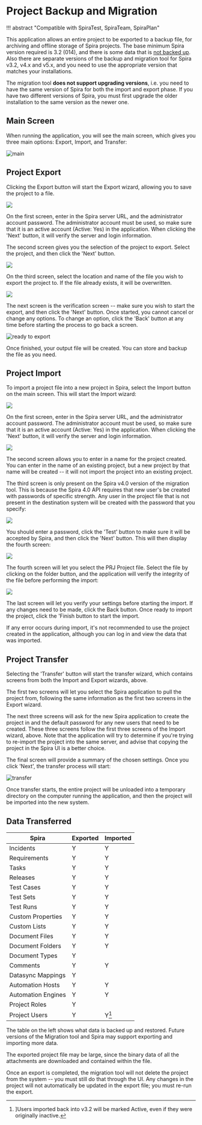 #  Project Backup and Migration
!!! abstract "Compatible with SpiraTest, SpiraTeam, SpiraPlan"

This application allows an entire project to be exported to a backup file, for archiving and offline storage of Spira projects. The base minimum Spira version required is 3.2 (014), and there is some data that is [not backed up](#data-transferred). Also there are separate versions of the backup and migration tool for Spira v3.2, v4.x and v5.x, and you need to use the appropriate version that matches your installations.

The migration tool **does not support upgrading versions**, i.e. you need to have the same version of Spira for both the import and export phase. If you have two different versions of Spira, you must first upgrade the older installation to the same version as the newer one.

## Main Screen
When running the application, you will see the main screen, which gives you three main options: Export, Import, and Transfer:

![main](img/Project_Backup_and_Migration_53.png)

## Project Export
Clicking the Export button will start the Export wizard, allowing you to save the project to a file.

![](img/Project_Backup_and_Migration_54.png)

On the first screen, enter in the Spira server URL, and the administrator account password. The administrator account must be used, so make sure that it is an active account (Active: Yes) in the application. When clicking the 'Next' button, it will verify the server and login information.

The second screen gives you the selection of the project to export. Select the project, and then click the 'Next' button.

![](img/Project_Backup_and_Migration_55.png)

On the third screen, select the location and name of the file you wish to export the project to. If the file already exists, it will be overwritten.

![](img/Project_Backup_and_Migration_56.png)

The next screen is the verification screen -- make sure you wish to start the export, and then click the 'Next' button. Once started, you cannot cancel or change any options. To change an option, click the
'Back' button at any time before starting the process to go back a screen.

![ready to export](img/Project_Backup_and_Migration_57.png)

Once finished, your output file will be created. You can store and backup the file as you need.

## Project Import
To import a project file into a new project in Spira, select the Import button on the main screen. This will start the Import wizard:

![](img/Project_Backup_and_Migration_58.png)

On the first screen, enter in the Spira server URL, and the administrator account password. The administrator account must be used, so make sure that it is an active account (Active: Yes) in the application. When clicking the 'Next' button, it will verify the server and login information.

![](img/Project_Backup_and_Migration_59.png)

The second screen allows you to enter in a name for the project created. You can enter in the name of an existing project, but a new project by that name will be created -- it will not import the project into an existing project.

The third screen is only present on the Spira v4.0 version of the migration tool. This is because the Spira 4.0 API requires that new user's be created with passwords of specific strength. Any user in the project file that is not present in the destination system will be created with the password that you specify:

![](img/Project_Backup_and_Migration_60.png)

You should enter a password, click the 'Test' button to make sure it will be accepted by Spira, and then click the 'Next' button. This will then display the fourth screen:

![](img/Project_Backup_and_Migration_61.png)

The fourth screen will let you select the PRJ Project file. Select the file by clicking on the folder button, and the application will verify the integrity of the file before performing the import:

![](img/Project_Backup_and_Migration_62.png)

The last screen will let you verify your settings before starting the import. If any changes need to be made, click the Back button. Once ready to import the project, click the 'Finish button to start the import.

If any error occurs during import, it's not recommended to use the project created in the application, although you can log in and view the data that was imported.

## Project Transfer

Selecting the 'Transfer' button will start the transfer wizard, which contains screens from both the Import and Export wizards, above.

The first two screens will let you select the Spira application to pull the project from, following the same information as the first two screens in the Export wizard.

The next three screens will ask for the new Spira application to create the project in and the default password for any new users that need to be created. These three screens follow the first three screens of the Import wizard, above. Note that the application will try to determine if you're trying to re-import the project into the same server, and advise that copying the project in the Spira UI is a better choice.

The final screen will provide a summary of the chosen settings. Once you click 'Next', the transfer process will start:

![transfer](img/Project_Backup_and_Migration_63.png)

Once transfer starts, the entire project will be unloaded into a temporary directory on the computer running the application, and then the project will be imported into the new system.

## Data Transferred

                 
| Spira              | Exported | Imported |
| ------------------ | -------- | -------- |
| Incidents          | Y        | Y        |
| Requirements       | Y        | Y        |
| Tasks              | Y        | Y        |
| Releases           | Y        | Y        |
| Test Cases         | Y        | Y        |
| Test Sets          | Y        | Y        |
| Test Runs          | Y        | Y        |
| Custom Properties  | Y        | Y        |
| Custom Lists       | Y        | Y        |
| Document Files     | Y        | Y        |
| Document Folders   | Y        | Y        |
| Document Types     | Y        |          |
| Comments           | Y        | Y        |
| Datasync Mappings  | Y        |          |
| Automation Hosts   | Y        | Y        |
| Automation Engines | Y        | Y        |
| Project Roles      | Y        |          |
| Project Users      | Y        | Y[^1]    |

The table on the left shows what data is backed up and restored. Future versions of the Migration tool and Spira may support exporting and importing more data.

The exported project file may be large, since the binary data of all the attachments are downloaded and contained within the file.

Once an export is completed, the migration tool will not delete the project from the system -- you must still do that through the UI. Any changes in the project will not automatically be updated in the export file; you must re-run the export.

[^1]: ]Users imported back into v3.2 will be marked Active, even if they were originally inactive.